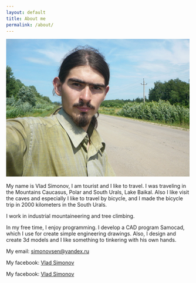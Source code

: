 ```yaml
---
layout: default
title: About me
permalink: /about/
---
```

![](/assets/selfie.JPG)

My name is Vlad Simonov, I am tourist and I like to travel. 
I was traveling in the Mountains Caucasus, Polar and South Urals, 
Lake Baikal. Also I like visit the caves and especially I like to travel 
by bicycle, and I made  the bicycle trip in 2000 kilometers in the South Urals.

I work in industrial mountaineering and tree climbing.

In my free time, I enjoy programming. I develop a CAD program Samocad, which
I use for create simple engineering drawings. Also, I design and create 
3d models and I like something to tinkering with his own hands.

My email: simonovsen@yandex.ru

My facebook: <a href="https://www.facebook.com/profile.php?id=100010020618583">Vlad Simonov</a>

My facebook: <a href="http://vk.com/id332280668">Vlad Simonov</a>
